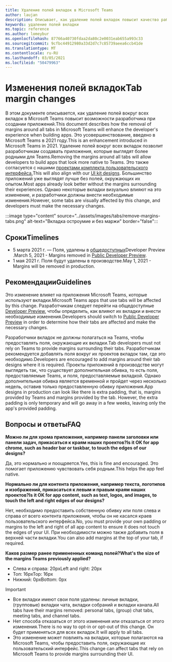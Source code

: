 ```yaml
---
title: Удаление полей вкладок в Microsoft Teams
author: laujan
description: Описывает, как удаление полей вкладок повысит качество работы разработчика.
keywords: удаление полей вкладки
ms.topic: reference
ms.author: lomeybur
ms.openlocfilehash: 87766a40730fdaa2da80c2e0031eab655a993c33
ms.sourcegitcommit: 9cfbc44912980a33d2d7c7c85739aeea6ccb41de
ms.translationtype: MT
ms.contentlocale: ru-RU
ms.lasthandoff: 03/05/2021
ms.locfileid: "50479963"
---
```

# <a name="tab-margin-changes"></a><span data-ttu-id="efc5e-104">Изменения полей вкладок</span><span class="sxs-lookup"><span data-stu-id="efc5e-104">Tab margin changes</span></span>

<span data-ttu-id="efc5e-105">В этом документе описывается, как удаление полей вокруг всех вкладок в Microsoft Teams повысит возможности разработчика при создании приложений.</span><span class="sxs-lookup"><span data-stu-id="efc5e-105">This document describes how the removal of margins around all tabs in Microsoft Teams will enhance the developer's experience when building apps.</span></span> <span data-ttu-id="efc5e-106">Это усовершенствование, введено в Microsoft Teams в 2021 году.</span><span class="sxs-lookup"><span data-stu-id="efc5e-106">This is an enhancement introduced in Microsoft Teams in 2021.</span></span>
<span data-ttu-id="efc5e-107">Удаление полей вокруг всех вкладок позволит разработчикам создавать приложения, которые выглядят более родными для Teams.</span><span class="sxs-lookup"><span data-stu-id="efc5e-107">Removing the margins around all tabs will allow developers to build apps that look more native to Teams.</span></span> <span data-ttu-id="efc5e-108">Это также согласуется с нашими [проектами комплекта пользовательского интерфейса.](~/tabs/design/tabs.md)</span><span class="sxs-lookup"><span data-stu-id="efc5e-108">This will also align with our [UI kit designs](~/tabs/design/tabs.md).</span></span> <span data-ttu-id="efc5e-109">Большинство приложений уже выглядят лучше без полей, окружающих их опытом.</span><span class="sxs-lookup"><span data-stu-id="efc5e-109">Most apps already look better without the margins surrounding their experiences.</span></span> <span data-ttu-id="efc5e-110">Однако некоторые вкладки визуально влияют на это изменение, и разработчики должны внести необходимые изменения.</span><span class="sxs-lookup"><span data-stu-id="efc5e-110">However, some tabs are visually affected by this change, and developers must make the necessary changes.</span></span>

:::image type="content" source="../assets/images/tabs/remove-margins-tabs.png" alt-text="Вкладка остроумие и без маржи" border="false":::

## <a name="timelines"></a><span data-ttu-id="efc5e-112">Сроки</span><span class="sxs-lookup"><span data-stu-id="efc5e-112">Timelines</span></span>

* <span data-ttu-id="efc5e-113">5 марта 2021 г. — Поля, удалены в [общедоступных](~/resources/dev-preview/developer-preview-intro.md)Developer Preview .</span><span class="sxs-lookup"><span data-stu-id="efc5e-113">March 5, 2021 - Margins removed in [Public Developer Preview](~/resources/dev-preview/developer-preview-intro.md).</span></span>
* <span data-ttu-id="efc5e-114">1 мая 2021 г. Поля будут удалены в производстве.</span><span class="sxs-lookup"><span data-stu-id="efc5e-114">May 1, 2021 - Margins will be removed in production.</span></span>

## <a name="guidelines"></a><span data-ttu-id="efc5e-115">Рекомендации</span><span class="sxs-lookup"><span data-stu-id="efc5e-115">Guidelines</span></span>

<span data-ttu-id="efc5e-116">Это изменение влияет на приложения Microsoft Teams, которые используют вкладки.</span><span class="sxs-lookup"><span data-stu-id="efc5e-116">Microsoft Teams apps that use tabs will be affected by this change.</span></span> <span data-ttu-id="efc5e-117">Разработчикам следует перейти на общедоступные [Developer Preview,](~/resources/dev-preview/developer-preview-intro.md) чтобы определить, как влияют их вкладки и внести необходимые изменения.</span><span class="sxs-lookup"><span data-stu-id="efc5e-117">Developers should switch to [Public Developer Preview](~/resources/dev-preview/developer-preview-intro.md) in order to determine how their tabs are affected and make the necessary changes.</span></span>

<span data-ttu-id="efc5e-118">Разработчики вкладок не должны полагаться на Teams, чтобы предоставлять поля, окружающие их вкладки.</span><span class="sxs-lookup"><span data-stu-id="efc5e-118">Tab developers must not rely on Teams to provide margins surrounding their tabs.</span></span> <span data-ttu-id="efc5e-119">Разработчикам рекомендуется добавлять поля вокруг их проектов вкладок там, где это необходимо.</span><span class="sxs-lookup"><span data-stu-id="efc5e-119">Developers are encouraged to add margins around their tab designs where it is required.</span></span> <span data-ttu-id="efc5e-120">Проекты приложений в производстве могут выглядеть так, что существует дополнительная обивка, то есть поля, предоставляемые Teams, и поля, предоставляемые вкладкой. Однако дополнительная обивка является временной и пройдет через несколько недель, оставив только предоставленную обивку приложения.</span><span class="sxs-lookup"><span data-stu-id="efc5e-120">App designs in production can look like there is extra padding, that is, margins provided by Teams and margins provided by the tab. However, the extra padding is only temporary and will go away in a few weeks, leaving only the app's provided padding.</span></span>

## <a name="faq"></a><span data-ttu-id="efc5e-121">Вопросы и ответы</span><span class="sxs-lookup"><span data-stu-id="efc5e-121">FAQ</span></span>

<span data-ttu-id="efc5e-122">**Можно ли для хрома приложения, например панели заголовки или панели задач, прикасаться к краям наших проектов?**</span><span class="sxs-lookup"><span data-stu-id="efc5e-122">**Is it OK for app chrome, such as header bar or taskbar, to touch the edges of our designs?**</span></span>

<span data-ttu-id="efc5e-123">Да, это нормально и поощряется.</span><span class="sxs-lookup"><span data-stu-id="efc5e-123">Yes, this is fine and encouraged.</span></span> <span data-ttu-id="efc5e-124">Это помогает приложению чувствовать себя родным.</span><span class="sxs-lookup"><span data-stu-id="efc5e-124">This helps the app feel native.</span></span>

<span data-ttu-id="efc5e-125">**Нормально ли для контента приложения, например текста, логотипов и изображений, прикасаться к левым и правым краям наших проектов?**</span><span class="sxs-lookup"><span data-stu-id="efc5e-125">**Is it OK for app content, such as text, logos, and images, to touch the left and right edges of our designs?**</span></span>

<span data-ttu-id="efc5e-126">Нет, необходимо предоставить собственную обивку или поля слева и справа от всего контента приложения, чтобы он не касался краев пользовательского интерфейса.</span><span class="sxs-lookup"><span data-stu-id="efc5e-126">No, you must provide your own padding or margins to the left and right of all app content to ensure it does not touch the edges of your UI.</span></span> <span data-ttu-id="efc5e-127">При необходимости можно также добавить поля в верхней части вкладки.</span><span class="sxs-lookup"><span data-stu-id="efc5e-127">You can also add margins at the top of your tab, if required.</span></span>

<span data-ttu-id="efc5e-128">**Каков размер ранее примененных команд полей?**</span><span class="sxs-lookup"><span data-stu-id="efc5e-128">**What's the size of the margins Teams previously applied?**</span></span>

* <span data-ttu-id="efc5e-129">Слева и справа: 20px</span><span class="sxs-lookup"><span data-stu-id="efc5e-129">Left and right: 20px</span></span>
* <span data-ttu-id="efc5e-130">Топ: 16px</span><span class="sxs-lookup"><span data-stu-id="efc5e-130">Top: 16px</span></span>
* <span data-ttu-id="efc5e-131">Нижний: 0px</span><span class="sxs-lookup"><span data-stu-id="efc5e-131">Bottom: 0px</span></span>

> [!IMPORTANT]
> * <span data-ttu-id="efc5e-132">Все вкладки имеют свои поля удалены: личные вкладки, (групповые) вкладки чата, вкладки собраний и вкладки канала.</span><span class="sxs-lookup"><span data-stu-id="efc5e-132">All tabs have their margins removed: personal tabs, (group) chat tabs, meeting tabs, and channel tabs.</span></span>
> * <span data-ttu-id="efc5e-133">Нет способа отказаться от этого изменения или отказаться от этого изменения.</span><span class="sxs-lookup"><span data-stu-id="efc5e-133">There is no way to opt-in or opt-out of this change.</span></span> <span data-ttu-id="efc5e-134">Он будет применяться для всех вкладок.</span><span class="sxs-lookup"><span data-stu-id="efc5e-134">It will apply to all tabs.</span></span>
> * <span data-ttu-id="efc5e-135">Это изменение может повлиять на вкладки, которые полагаются на Microsoft Teams, чтобы предоставить поля, окружающие их пользовательский интерфейс.</span><span class="sxs-lookup"><span data-stu-id="efc5e-135">This change can affect tabs that rely on Microsoft Teams to provide margins surrounding their UI.</span></span>
